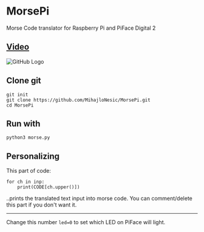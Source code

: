 # MorsePi
Morse Code translator for Raspberry Pi and PiFace Digital 2

## [Video](https://youtu.be/pbu7mwg0ob8)
![GitHub Logo](http://i.imgur.com/xGnzeAp.jpg)

## Clone git
`git init` <br />
`git clone https://github.com/MihajloNesic/MorsePi.git` <br />
`cd MorsePi`

## Run with
`python3 morse.py`

## Personalizing
This part of code:
```
for ch in inp:
	print(CODE[ch.upper()])
```
..prints the translated text input into morse code. You can comment/delete this part if you don't want it.
_________

Change this number `led=0` to set which LED on PiFace will light.

